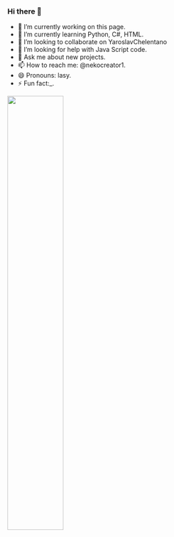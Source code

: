 ### Hi there 👋

- 🔭 I’m currently working on this page.
- 🌱 I’m currently learning Python, C#, HTML.
- 👯 I’m looking to collaborate on YaroslavChelentano
- 🤔 I’m looking for help with Java Script code.
- 💬 Ask me about new projects.
- 📫 How to reach me: @nekocreator1.
- 😄 Pronouns: lasy.
- ⚡ Fun fact:_.
<img src="https://github.com/YuriiKoteyka/YuriiKoteyka/blob/master/profileImage.jpg" width=50%>

<!--
**YuriiKoteyka/YuriiKoteyka** is a ✨ _special_ ✨ repository because its `README.md` (this file) appears on your GitHub profile.
